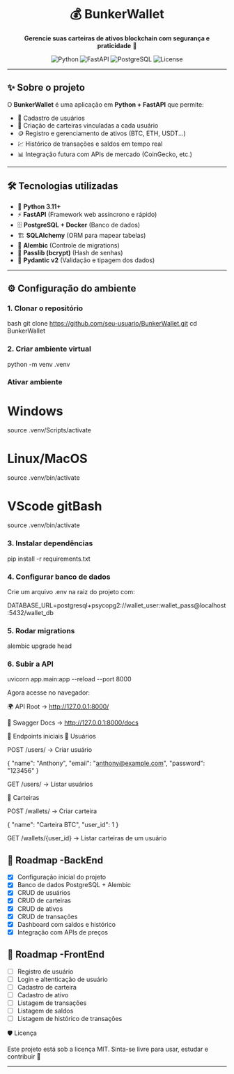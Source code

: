 <h1 align="center">💰 BunkerWallet</h1>

<p align="center">
  <b>Gerencie suas carteiras de ativos blockchain com segurança e praticidade</b> 🚀
</p>

<p align="center">
  <img src="https://img.shields.io/badge/python-3.11%2B-blue?logo=python" alt="Python">
  <img src="https://img.shields.io/badge/FastAPI-0.110+-009688?logo=fastapi" alt="FastAPI">
  <img src="https://img.shields.io/badge/PostgreSQL-15+-336791?logo=postgresql" alt="PostgreSQL">
  <img src="https://img.shields.io/badge/license-MIT-green" alt="License">
</p>

---

## ✨ Sobre o projeto

O **BunkerWallet** é uma aplicação em **Python + FastAPI** que permite:

- 👤 Cadastro de usuários  
- 💼 Criação de carteiras vinculadas a cada usuário  
- 🪙 Registro e gerenciamento de ativos (BTC, ETH, USDT...)  
- 💹 Histórico de transações e saldos em tempo real  
- 📊 Integração futura com APIs de mercado (CoinGecko, etc.)  

---

## 🛠️ Tecnologias utilizadas

- 🐍 **Python 3.11+**  
- ⚡ **FastAPI** (Framework web assíncrono e rápido)  
- 🗄️ **PostgreSQL + Docker** (Banco de dados)  
- 🏗️ **SQLAlchemy** (ORM para mapear tabelas)  
- 🔄 **Alembic** (Controle de migrations)  
- 🔐 **Passlib (bcrypt)** (Hash de senhas)  
- 🧾 **Pydantic v2** (Validação e tipagem dos dados)

---

## ⚙️ Configuração do ambiente

### 1. Clonar o repositório

bash
git clone <https://github.com/seu-usuario/BunkerWallet.git>
cd BunkerWallet

### 2. Criar ambiente virtual

python -m venv .venv

### Ativar ambiente

# Windows

source .venv/Scripts/activate

# Linux/MacOS

source .venv/bin/activate

# VScode gitBash

source .venv/bin/activate

### 3. Instalar dependências

pip install -r requirements.txt

### 4. Configurar banco de dados

Crie um arquivo .env na raiz do projeto com:

DATABASE_URL=postgresql+psycopg2://wallet_user:wallet_pass@localhost:5432/wallet_db

### 5. Rodar migrations

alembic upgrade head

### 6. Subir a API

uvicorn app.main:app --reload --port 8000

Agora acesse no navegador:

🌍 API Root → <http://127.0.0.1:8000/>

📖 Swagger Docs → <http://127.0.0.1:8000/docs>

📌 Endpoints iniciais
👤 Usuários

POST /users/ → Criar usuário

{
  "name": "Anthony",
  "email": "<anthony@example.com>",
  "password": "123456"
}

GET /users/ → Listar usuários

💼 Carteiras

POST /wallets/ → Criar carteira

{
  "name": "Carteira BTC",
  "user_id": 1
}

GET /wallets/{user_id} → Listar carteiras de um usuário

## 📜 Roadmap -BackEnd

- [x] Configuração inicial do projeto  
- [x] Banco de dados PostgreSQL + Alembic  
- [x] CRUD de usuários  
- [x] CRUD de carteiras  
- [x] CRUD de ativos  
- [x] CRUD de transações  
- [x] Dashboard com saldos e histórico  
- [x] Integração com APIs de preços  

## 📜 Roadmap -FrontEnd

- [ ] Registro de usuário
- [ ] Login e altenticação de usuário
- [ ] Cadastro de carteira
- [ ] Cadastro de ativo
- [ ] Listagem de transações
- [ ] Listagem de saldos
- [ ] Listagem de histórico de transações

🛡️ Licença

Este projeto está sob a licença MIT.
Sinta-se livre para usar, estudar e contribuir 🤝

---
